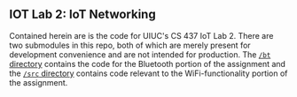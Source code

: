 ## IOT Lab 2: IoT Networking

Contained herein are is the code for UIUC's CS 437 IoT Lab 2. There are two submodules in this repo, both of which are merely present for development convenience and are not intended for production. The [`/bt` directory](/bt) contains the code for the Bluetooth portion of the assignment and the [`/src` directory](/src) contains code relevant to the WiFi-functionality portion of the assignment.
